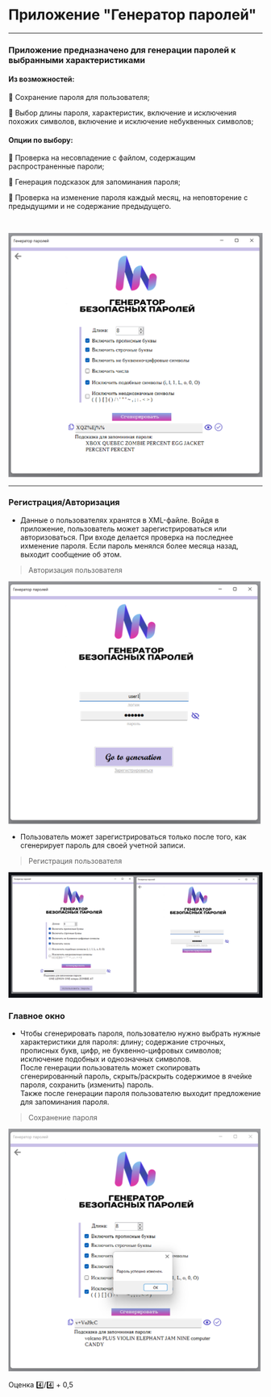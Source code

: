 # Приложение "Генератор паролей"
_____
### Приложение предназначено для генерации паролей к выбранными характеристиками   
   
#### Из возможностей:   
 
:key: Сохранение пароля для пользователя;   
      
 :key: Выбор длины пароля, характеристик, включение и исключения похожих символов, включение и исключение небуквенных символов;  
     
#### Опции по выбору:   
  
  :key: Проверка на несовпадение с файлом, содержащим распространенные пароли;   
    
  :key: Генерация подсказок для запоминания пароля;   
      
 :key: Проверка на изменение пароля каждый месяц, на неповторение с предыдущими и не содержание предыдущего.
  
<br>

 <p align="center">
  <img src="https://github.com/Leeiss/Homework_PasswordGenerator/blob/master/HomeWork__PasswordGenerator/Resources/%D0%BE%D1%81%D0%BD%D0%BE%D0%B2%D0%BD%D0%BE%D0%B5%20%D0%BE%D0%BA%D0%BD%D0%BE.png" alt="Основное окно" width="750"/>
</p>

    
________

### Регистрация/Авторизация     
+ Данные о пользователях хранятся в XML-файле. Войдя в приложение, пользователь может зарегистрироваться или авторизоваться. При входе делается проверка на последнее ихменение пароля. Если пароль менялся более месяца назад, выходит сообщение об этом.  
> Авторизация пользователя     
<img  src="https://github.com/Leeiss/Homework_PasswordGenerator/blob/master/HomeWork__PasswordGenerator/Resources/%D0%B2%D1%85%D0%BE%D0%B4.png" alt="Основное окно" width="500"/>  
     
+ Пользователь может зарегистрироваться только после того, как сгенерирует пароль для своей учетной записи.
> Регистрация пользователя      
<img src="https://github.com/Leeiss/Homework_PasswordGenerator/blob/master/HomeWork__PasswordGenerator/Resources/%D1%80%D0%B5%D0%B3%D0%B8%D1%81%D1%82%D1%80%D0%B0%D1%86%D0%B8%D1%8F.png" alt="Основное окно" width="1000"/>  
   
### Главное окно 

+ Чтобы сгенерировать пароля, пользователю нужно выбрать нужные характеристики для пароля: длину; содержание строчных, прописных букв, цифр, не буквенно-цифровых символов; исключение подобных и однозначных символов.    
После генерации пользователь может скопировать сгенерированный пароль, скрыть/раскрыть содержимое в ячейке пароля, сохранить (изменить) пароль.    
Также после генерации пароля пользователю выходит предложение для запоминания пароля.         
   
> Сохранение пароля
<img src="https://github.com/Leeiss/Homework_PasswordGenerator/blob/master/HomeWork__PasswordGenerator/Resources/%D0%B8%D0%B7%D0%BC%D0%B5%D0%BD%D0%B5%D0%BD%D0%B8%D0%B5%20%D0%BF%D0%B0%D1%80%D0%BE%D0%BB%D1%8F.png" alt="Основное окно" width="500"/>  

   

Оценка :four:/:four: + 0,5

